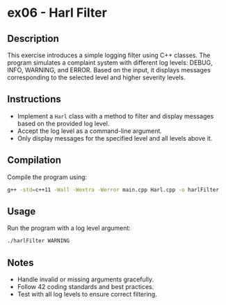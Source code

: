 # ex06 - Harl Filter

## Description

This exercise introduces a simple logging filter using C++ classes. The program simulates a complaint system with different log levels: DEBUG, INFO, WARNING, and ERROR. Based on the input, it displays messages corresponding to the selected level and higher severity levels.

## Instructions

- Implement a `Harl` class with a method to filter and display messages based on the provided log level.
- Accept the log level as a command-line argument.
- Only display messages for the specified level and all levels above it.

## Compilation

Compile the program using:

```bash
g++ -std=c++11 -Wall -Wextra -Werror main.cpp Harl.cpp -o harlFilter
```

## Usage

Run the program with a log level argument:

```bash
./harlFilter WARNING
```

## Notes

- Handle invalid or missing arguments gracefully.
- Follow 42 coding standards and best practices.
- Test with all log levels to ensure correct filtering.
